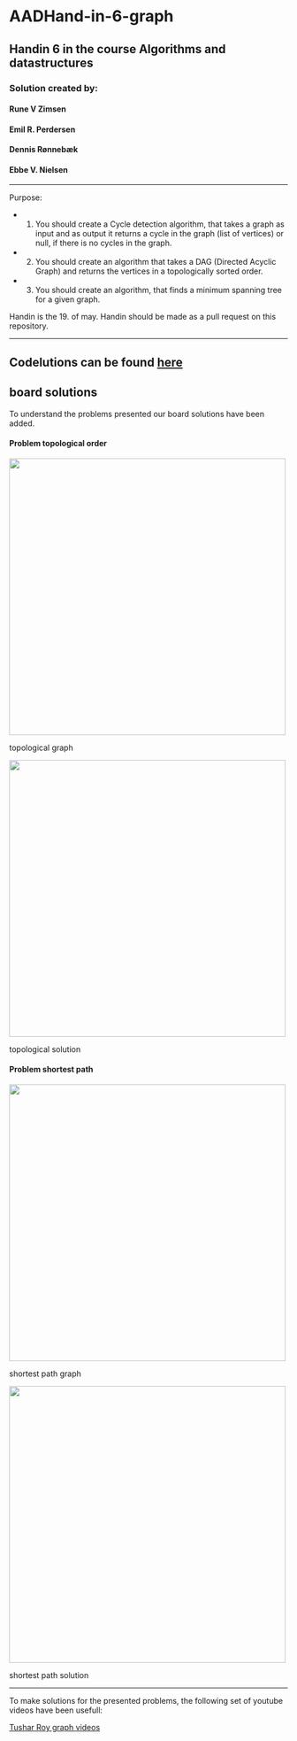 # AADHand-in-6-graph
## Handin 6 in the course Algorithms and datastructures

### Solution created by:

#### Rune V Zimsen
#### Emil R. Perdersen
#### Dennis Rønnebæk
#### Ebbe V. Nielsen
_____________________
Purpose:
- 1. You should create a Cycle detection algorithm, that takes a graph as input and as output it returns a cycle in the graph (list of vertices) or null, if there is no cycles in the graph.

- 2. You should create an algorithm that takes a DAG (Directed Acyclic Graph) and returns the vertices in a topologically sorted order.

- 3. You should create an algorithm, that finds a minimum spanning tree for a given graph.

Handin is the 19. of may. Handin should be made as a pull request on this repository.
___________________________________________________________________________________
## Codelutions can be found [here](https://github.com/ruvazi/AADHand-in-6-graph/tree/master/src/main/java/main)

## board solutions
To understand the problems presented our board solutions have been added.

#### Problem topological order

<img src="topological%20order.jpg" width="500"> 

topological graph

<img src="topological%20order2.jpg" width="500"> 

topological solution


#### Problem shortest path
<img src="shortest%20path.jpg" width="500">

shortest path graph

<img src="shortest%20path2.jpg" width="500">

shortest path solution

___________________________________________________________________________________

To make solutions for the presented problems, the following set of youtube videos have been usefull:

[Tushar Roy graph videos](https://www.youtube.com/playlist?list=PLrmLmBdmIlpu2f2g8ltqaaCZiq6GJvl1j)
